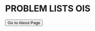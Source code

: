 <head>
  <link rel="stylesheet" type="text/css" href="/stylesheet/style.css">
   <link rel="stylesheet" href="/stylesheet/style.css">
    <script src="js/highlight.min.js"></script>
</head>

<div style="page-break-after: always;">

# PROBLEM LISTS OIS
<button onclick="window.location.href='walrus/walrus.html';">Go to About Page</button>


</div>
<script>hljs.initHighlightingOnLoad();</script>

